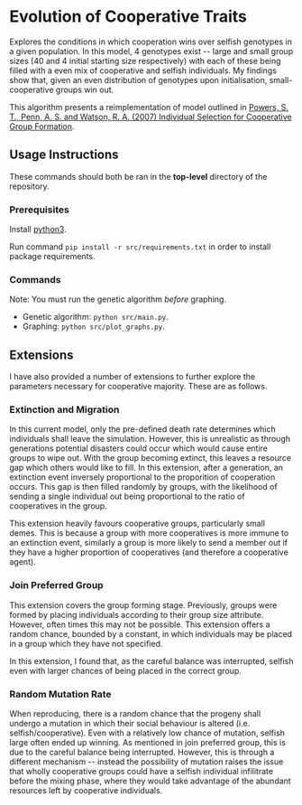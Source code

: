 # Evolution of Cooperative Traits

Explores the conditions in which cooperation wins over selfish genotypes in a given population. In this model, 4 genotypes exist -- large and small group sizes (40 and 4 initial starting size respectively) with each of these being filled with a even mix of cooperative and selfish individuals. My findings show that, given an even distribution of genotypes upon initialisation, small-cooperative groups win out.

This algorithm presents a reimplementation of model outlined in [Powers, S. T., Penn, A. S. and Watson, R. A. (2007) Individual Selection for Cooperative Group Formation](https://link.springer.com/chapter/10.1007/978-3-540-74913-4_59).

## Usage Instructions

These commands should both be ran in the **top-level** directory of the repository.

### Prerequisites

Install [python3](https://www.python.org/download/releases/3.0/).

Run command `pip install -r src/requirements.txt` in order to install package requirements.

### Commands

Note: You must run the genetic algorithm _before_ graphing.

* Genetic algorithm: `python src/main.py`.
* Graphing: `python src/plot_graphs.py`.

## Extensions

I have also provided a number of extensions to further explore the parameters necessary for cooperative majority. These are as follows.

### Extinction and Migration

In this current model, only the pre-defined death rate determines which individuals shall leave the simulation. However, this is unrealistic as through generations potential disasters could occur which would cause entire groups to wipe out. With the group becoming extinct, this leaves a resource gap which others would like to fill. In this extension, after a generation, an extinction event inversely proportional to the proporition of cooperation occurs. This gap is then filled randomly by groups, with the likelihood of sending a single individual out being proportional to the ratio of cooperatives in the group.

This extension heavily favours cooperative groups, particularly small demes. This is because a group with more cooperatives is more immune to an extinction event, similarly a group is more likely to send a member out if they have a higher proportion of cooperatives (and therefore a cooperative agent).

### Join Preferred Group

This extension covers the group forming stage. Previously, groups were formed by placing individuals according to their group size attribute. However, often times this may not be possible. This extension offers a random chance, bounded by a constant, in which individuals may be placed in a group which they have not specified.

In this extension, I found that, as the careful balance was interrupted, selfish even with larger chances of being placed in the correct group.

### Random Mutation Rate

When reproducing, there is a random chance that the progeny shall undergo a mutation in which their social behaviour is altered (i.e. selfish/cooperative). Even with a relatively low chance of mutation, selfish large often ended up winning. As mentioned in join preferred group, this is due to the careful balance being interrupted. However, this is through a different mechanism -- instead the possibility of mutation raises the issue that wholly cooperative groups could have a selfish individual infilitrate before the mixing phase, where they would take advantage of the abundant resources left by cooperative individuals.

